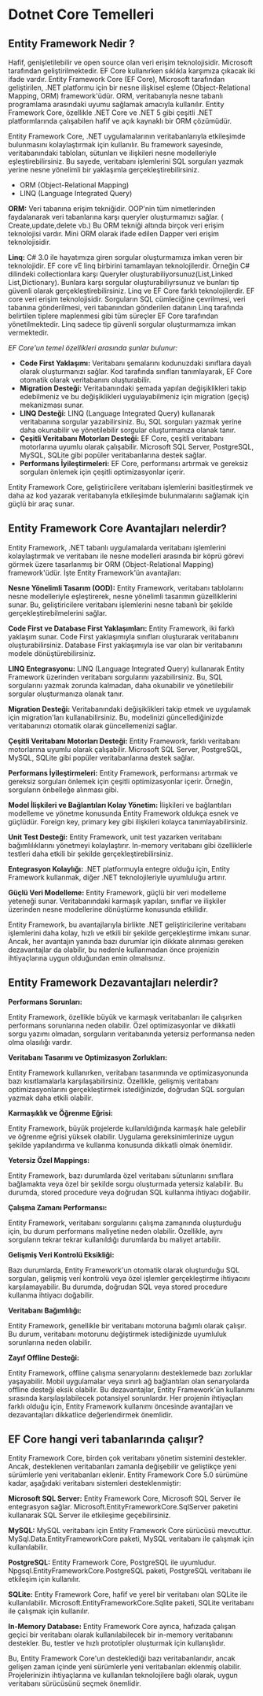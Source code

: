 # Dotnet Core Temelleri
## Entity Framework Nedir ?

Hafif, genişletilebilir ve open source olan veri erişim teknolojisidir. Microsoft tarafından geliştirilmektedir.
EF Core kullanırken sıklıkla karşımıza çıkacak iki ifade vardır. 
Entity Framework Core (EF Core), Microsoft tarafından geliştirilen, .NET platformu için bir nesne ilişkisel eşleme (Object-Relational Mapping, ORM) framework'üdür. ORM, veritabanıyla nesne tabanlı programlama arasındaki uyumu sağlamak amacıyla kullanılır. Entity Framework Core, özellikle .NET Core ve .NET 5 gibi çeşitli .NET platformlarında çalışabilen hafif ve açık kaynaklı bir ORM çözümüdür.

Entity Framework Core, .NET uygulamalarının veritabanlarıyla etkileşimde bulunmasını kolaylaştırmak için kullanılır. Bu framework sayesinde, veritabanındaki tabloları, sütunları ve ilişkileri nesne modelleriyle eşleştirebilirsiniz. Bu sayede, veritabanı işlemlerini SQL sorguları yazmak yerine nesne yönelimli bir yaklaşımla gerçekleştirebilirsiniz.


- ORM (Object-Relational Mapping)
- LINQ (Language Integrated Query)

**ORM:** Veri tabanına erişim tekniğidir. OOP'nin tüm nimetlerinden faydalanarak veri tabanlarına karşı queryler oluşturmamızı sağlar. ( Create,update,delete vb.)
Bu ORM tekniği altında birçok veri erişim teknolojisi vardır. Mini ORM olarak ifade edilen Dapper  veri erişim teknolojisidir. 

**Linq:** C# 3.0 ile hayatımıza giren sorgular oluşturmamıza imkan veren bir teknolojidir. EF core vE linq birbirini tamamlayan teknolojilerdir. Örneğin C# dilindeki collectionlara karşı Queryler oluşturabiliyorsunuz(List,Linked List,Dictionary). Bunlara karşı sorgular oluşturabiliyrsunuz ve bunları tip güvenli olarak gerçekleştirebilirsiniz. Linq ve EF Core farklı teknolojilerdir. EF core veri erişim teknolojisidir. Sorguların SQL cümleciğine çevrilmesi, veri tabanına gönderilmesi, veri tabanından gönderilen datanın Linq tarafında belirtilen tiplere maplenmesi gibi tüm süreçler EF Core tarafından yönetilmektedir. Linq sadece tip güvenli sorgular oluşturmamıza imkan vermektedir. 

_EF Core'un temel özellikleri arasında şunlar bulunur:_

- **Code First Yaklaşımı:** Veritabanı şemalarını kodunuzdaki sınıflara dayalı olarak oluşturmanızı sağlar. Kod tarafında sınıfları tanımlayarak, EF Core otomatik olarak veritabanını oluşturabilir.
- **Migration Desteği:** Veritabanındaki şemada yapılan değişiklikleri takip edebilmeniz ve bu değişiklikleri uygulayabilmeniz için migration (geçiş) mekanizması sunar.
- **LINQ Desteği:** LINQ (Language Integrated Query) kullanarak veritabanına sorgular yazabilirsiniz. Bu, SQL sorguları yazmak yerine daha okunabilir ve yönetilebilir sorgular oluşturmanıza olanak tanır.
- **Çeşitli Veritabanı Motorları Desteği:** EF Core, çeşitli veritabanı motorlarına uyumlu olarak çalışabilir. Microsoft SQL Server, PostgreSQL, MySQL, SQLite gibi popüler veritabanlarına destek sağlar.
- **Performans İyileştirmeleri:** EF Core, performansı artırmak ve gereksiz sorguları önlemek için çeşitli optimizasyonlar içerir.

Entity Framework Core, geliştiricilere veritabanı işlemlerini basitleştirmek ve daha az kod yazarak veritabanıyla etkileşimde bulunmalarını sağlamak için güçlü bir araç sunar.

## Entity Framework Core Avantajları nelerdir?

Entity Framework, .NET tabanlı uygulamalarda veritabanı işlemlerini kolaylaştırmak ve veritabanı ile nesne modelleri arasında bir köprü görevi görmek üzere tasarlanmış bir ORM (Object-Relational Mapping) framework'üdür. İşte Entity Framework'ün avantajları:

**Nesne Yönelimli Tasarım (OOD):**
Entity Framework, veritabanı tablolarını nesne modelleriyle eşleştirerek, nesne yönelimli tasarımın güzelliklerini sunar. Bu, geliştiricilere veritabanı işlemlerini nesne tabanlı bir şekilde gerçekleştirebilmelerini sağlar.

**Code First ve Database First Yaklaşımları:**
Entity Framework, iki farklı yaklaşım sunar. Code First yaklaşımıyla sınıfları oluşturarak veritabanını oluşturabilirsiniz. Database First yaklaşımıyla ise var olan bir veritabanını modele dönüştürebilirsiniz.

**LINQ Entegrasyonu:**
LINQ (Language Integrated Query) kullanarak Entity Framework üzerinden veritabanı sorgularını yazabilirsiniz. Bu, SQL sorgularını yazmak zorunda kalmadan, daha okunabilir ve yönetilebilir sorgular oluşturmanıza olanak tanır.

**Migration Desteği:**
Veritabanındaki değişiklikleri takip etmek ve uygulamak için migration'ları kullanabilirsiniz. Bu, modelinizi güncellediğinizde veritabanınızı otomatik olarak güncellemenizi sağlar.

**Çeşitli Veritabanı Motorları Desteği:**
Entity Framework, farklı veritabanı motorlarına uyumlu olarak çalışabilir. Microsoft SQL Server, PostgreSQL, MySQL, SQLite gibi popüler veritabanlarına destek sağlar.

**Performans İyileştirmeleri:**
Entity Framework, performansı artırmak ve gereksiz sorguları önlemek için çeşitli optimizasyonlar içerir. Örneğin, sorguların önbelleğe alınması gibi.

**Model İlişkileri ve Bağlantıları Kolay Yönetim:**
İlişkileri ve bağlantıları modelleme ve yönetme konusunda Entity Framework oldukça esnek ve güçlüdür. Foreign key, primary key gibi ilişkileri kolayca tanımlayabilirsiniz.

**Unit Test Desteği:**
Entity Framework, unit test yazarken veritabanı bağımlılıklarını yönetmeyi kolaylaştırır. In-memory veritabanı gibi özelliklerle testleri daha etkili bir şekilde gerçekleştirebilirsiniz.

**Entegrasyon Kolaylığı:**
.NET platformuyla entegre olduğu için, Entity Framework kullanmak, diğer .NET teknolojileriyle uyumluluğu artırır.

**Güçlü Veri Modelleme:**
Entity Framework, güçlü bir veri modelleme yeteneği sunar. Veritabanındaki karmaşık yapıları, sınıflar ve ilişkiler üzerinden nesne modellerine dönüştürme konusunda etkilidir.

Entity Framework, bu avantajlarıyla birlikte .NET geliştiricilerine veritabanı işlemlerini daha kolay, hızlı ve etkili bir şekilde gerçekleştirme imkanı sunar. Ancak, her avantajın yanında bazı durumlar için dikkate alınması gereken dezavantajlar da olabilir, bu nedenle kullanmadan önce projenizin ihtiyaçlarına uygun olduğundan emin olmalısınız.

## Entity Framework Dezavantajları nelerdir?

**Performans Sorunları:**

Entity Framework, özellikle büyük ve karmaşık veritabanları ile çalışırken performans sorunlarına neden olabilir. Özel optimizasyonlar ve dikkatli sorgu yazımı olmadan, sorguların veritabanında yetersiz performansa neden olma olasılığı vardır.

**Veritabanı Tasarımı ve Optimizasyon Zorlukları:**

Entity Framework kullanırken, veritabanı tasarımında ve optimizasyonunda bazı kısıtlamalarla karşılaşabilirsiniz. Özellikle, gelişmiş veritabanı optimizasyonlarını gerçekleştirmek istediğinizde, doğrudan SQL sorguları yazmak daha etkili olabilir.

**Karmaşıklık ve Öğrenme Eğrisi:**

Entity Framework, büyük projelerde kullanıldığında karmaşık hale gelebilir ve öğrenme eğrisi yüksek olabilir. Uygulama gereksinimlerinize uygun şekilde yapılandırma ve kullanma konusunda dikkatli olmak önemlidir.

**Yetersiz Özel Mappings:**

Entity Framework, bazı durumlarda özel veritabanı sütunlarını sınıflara bağlamakta veya özel bir şekilde sorgu oluşturmada yetersiz kalabilir. Bu durumda, stored procedure veya doğrudan SQL kullanma ihtiyacı doğabilir.

**Çalışma Zamanı Performansı:**

Entity Framework, veritabanı sorgularını çalışma zamanında oluşturduğu için, bu durum performans maliyetine neden olabilir. Özellikle, aynı sorguların tekrar tekrar kullanıldığı durumlarda bu maliyet artabilir.

**Gelişmiş Veri Kontrolü Eksikliği:**

Bazı durumlarda, Entity Framework'un otomatik olarak oluşturduğu SQL sorguları, gelişmiş veri kontrolü veya özel işlemler gerçekleştirme ihtiyacını karşılamayabilir. Bu durumda, doğrudan SQL veya stored procedure kullanma ihtiyacı doğabilir.

**Veritabanı Bağımlılığı:**

Entity Framework, genellikle bir veritabanı motoruna bağımlı olarak çalışır. Bu durum, veritabanı motorunu değiştirmek istediğinizde uyumluluk sorunlarına neden olabilir.

**Zayıf Offline Desteği:**

Entity Framework, offline çalışma senaryolarını desteklemede bazı zorluklar yaşayabilir. Mobil uygulamalar veya sınırlı ağ bağlantıları olan senaryolarda offline desteği eksik olabilir.
Bu dezavantajlar, Entity Framework'ün kullanımı sırasında karşılaşılabilecek potansiyel sorunlardır. Her projenin ihtiyaçları farklı olduğu için, Entity Framework kullanımı öncesinde avantajları ve dezavantajları dikkatlice değerlendirmek önemlidir.

## EF Core hangi veri tabanlarında çalışır?


Entity Framework Core, birden çok veritabanı yönetim sistemini destekler. Ancak, desteklenen veritabanları zamanla değişebilir ve geliştikçe yeni sürümlerle yeni veritabanları eklenir. Entity Framework Core 5.0 sürümüne kadar, aşağıdaki veritabanı sistemleri desteklenmiştir:

**Microsoft SQL Server:** Entity Framework Core, Microsoft SQL Server ile entegrasyon sağlar. Microsoft.EntityFrameworkCore.SqlServer paketini kullanarak SQL Server ile etkileşime geçebilirsiniz.

**MySQL:** MySQL veritabanı için Entity Framework Core sürücüsü mevcuttur. MySql.Data.EntityFrameworkCore paketi, MySQL veritabanı ile çalışmak için kullanılabilir.

**PostgreSQL:** Entity Framework Core, PostgreSQL ile uyumludur. Npgsql.EntityFrameworkCore.PostgreSQL paketi, PostgreSQL veritabanı ile etkileşim için kullanılır.

**SQLite:** Entity Framework Core, hafif ve yerel bir veritabanı olan SQLite ile kullanılabilir. Microsoft.EntityFrameworkCore.Sqlite paketi, SQLite veritabanı ile çalışmak için kullanılır.

**In-Memory Database:** Entity Framework Core ayrıca, hafızada çalışan geçici bir veritabanı olarak kullanılabilecek bir in-memory veritabanını destekler. Bu, testler ve hızlı prototipler oluşturmak için kullanışlıdır.

Bu, Entity Framework Core'un desteklediği bazı veritabanlarıdır, ancak gelişen zaman içinde yeni sürümlerle yeni veritabanları eklenmiş olabilir. Projelerinizin ihtiyaçlarına ve kullanılan teknolojilere bağlı olarak, uygun veritabanı sürücüsünü seçmek önemlidir.
